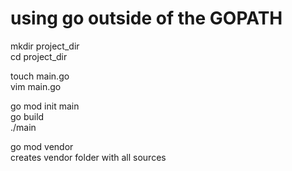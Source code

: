 # using go outside of the GOPATH  

mkdir project_dir  
cd project_dir  

touch main.go  
vim main.go  

go mod init main  
go build  
./main  

go mod vendor  
creates vendor folder with all sources  

